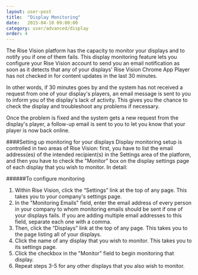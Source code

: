 ```yaml
---
layout: user-post
title:  "Display Monitoring"
date:   2015-04-10 09:00:00
category: user/advanced/display
order: 4
---
```


The Rise Vision platform has the capacity to monitor your displays and to notify you if one of them fails. This display monitoring feature lets you configure your Rise Vision account to send you an email notification as soon as it detects that any of your displays' Rise Vision Chrome App Player has not checked in for content updates in the last 30 minutes.

In other words, if 30 minutes goes by and the system has not received a request from one of your display's players, an email message is sent to you to inform you of the display's lack of activity. This gives you the chance to check the display and troubleshoot any problems if necessary.

Once the problem is fixed and the system gets a new request from the display's player, a follow-up email is sent to you to let you know that your player is now back online.

####Setting up monitoring for your displays
Display monitoring setup is controlled in two areas of Rise Vision: first, you have to list the email address(es) of the intended recipient(s) in the Settings area of the platform, and then you have to check the "Monitor" box on the display settings page of each display that you wish to monitor. In detail:

######To configure monitoring

1. Within Rise Vision, click the “Settings” link at the top of any page. This takes you to your company's settings page.
2. In the "Monitoring Emails" field, enter the email address of every person in your company to whom monitoring emails should be sent if one of your displays fails. If you are adding multiple email addresses to this field, separate each one with a comma.
3. Then, click the “Displays” link at the top of any page. This takes you to the page listing all of your displays.
4. Click the name of any display that you wish to monitor. This takes you to its settings page.
5. Click the checkbox in the "Monitor" field to begin monitoring that display.
6. Repeat steps 3-5 for any other displays that you also wish to monitor.
